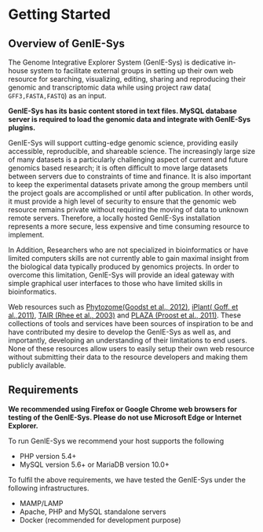 # Getting Started

## Overview of GenIE-Sys

The Genome Integrative Explorer System \(GenIE-Sys\) is dedicative in-house system to facilitate external groups in setting up their own web resource for searching, visualizing, editing, sharing and reproducing their genomic and transcriptomic data while using project raw data\( `GFF3,FASTA,FASTQ`\) as an input.

**GenIE-Sys has its basic content stored in text files. MySQL database server is required to load the genomic data and integrate with GenIE-Sys plugins.**

GenIE-Sys will support cutting-edge genomic science, providing easily accessible, reproducible, and shareable science. The increasingly large size of many datasets is a particularly challenging aspect of current and future genomics based research; it is often difficult to move large datasets between servers due to constraints of time and finance. It is also important to keep the experimental datasets private among the group members until the project goals are accomplished or until after publication. In other words, it must provide a high level of security to ensure that the genomic web resource remains private without requiring the moving of data to unknown remote servers. Therefore, a locally hosted GenIE-Sys installation represents a more secure, less expensive and time consuming resource to implement.

In Addition, Researchers who are not specialized in bioinformatics or have limited computers skills are not currently able to gain maximal insight from the biological data typically produced by genomics projects. In order to overcome this limitation, GenIE-Sys will provide an ideal gateway with simple graphical user interfaces to those who have limited skills in bioinformatics.

Web resources such as [Phytozome\(Goodst et al., 2012\)](http://www.ncbi.nlm.nih.gov/pmc/articles/PMC3245001/), [iPlant\( Goff. et al.,2011\)](http://www.ncbi.nlm.nih.gov/pmc/articles/PMC3355756/), [TAIR \(Rhee et al., 2003\)](https://academic.oup.com/nar/article/31/1/224/2401365/The-Arabidopsis-Information-Resource-TAIR-a-model) and [PLAZA \(Proost et al., 2011\)](http://www.plantphysiol.org/content/158/2/590). These collections of tools and services have been sources of inspiration to be and have contributed my desire to develop the GenIE-Sys as well as, and importantly, developing an understanding of their limitations to end users. None of these resources allow users to easily setup their own web resource without submitting their data to the resource developers and making them publicly available.

## Requirements

**We recommended using Firefox or Google Chrome web browsers for testing of the GenIE-Sys. Please do not use Microsoft Edge or Internet Explorer.**

To run GenIE-Sys we recommend your host supports the following

* PHP version 5.4+
* MySQL version 5.6+ or MariaDB version 10.0+

To fulfil the above requirements, we have tested the GenIE-Sys under the following infrastructures.

* MAMP/LAMP
* Apache, PHP and MySQL standalone servers
* Docker \(recommended for development purpose\)

